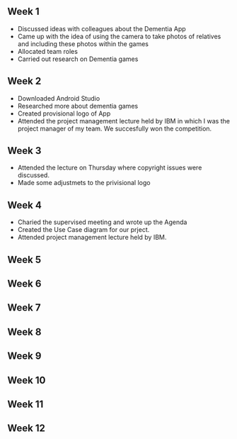 ## Week 1

- Discussed ideas with colleagues about the Dementia App
- Came up with the idea of using the camera to take photos of relatives and including these photos within the games
- Allocated team roles
- Carried out research on Dementia games 

## Week 2

- Downloaded Android Studio 
- Researched more about dementia games
- Created provisional logo of App
- Attended the project management lecture held by IBM in which I was the project manager of my team. We succesfully won the competition.

## Week 3

- Attended the lecture on Thursday where copyright issues were discussed.
- Made some adjustmets to the privisional logo

## Week 4

- Charied the supervised meeting and wrote up the Agenda
- Created the Use Case diagram for our prject.
- Attended project management lecture held by IBM.

## Week 5

## Week 6

## Week 7

## Week 8

## Week 9

## Week 10

## Week 11

## Week 12
